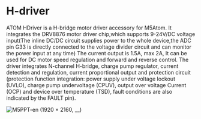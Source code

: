 # H-driver
ATOM HDriver is a H-bridge motor driver accessory for M5Atom. It integrates the DRV8876 motor driver chip,which supports 9-24V/DC voltage input(The inline DC/DC circuit supplies power to the whole device,the ADC pin G33 is directly connected to the voltage divider circuit and can monitor the power input at any time) The current output is 1.5A, max 2A, It can be used for DC motor speed regulation and forward and reverse control. The driver integrates N-channel H-bridge, charge pump regulator, current detection and regulation, current proportional output and protection circuit (protection function integration: power supply under voltage lockout (UVLO), charge pump undervoltage (CPUV), output over voltage Current (OCP) and device over temperature (TSD), fault conditions are also indicated by the FAULT pin).

![M5PPT-en (1920 × 2160, __)](https://github.com/Skyggebjerg/H-driver/assets/8426075/f637f6ae-2b5b-4ff3-8525-738c47d15e1c)
